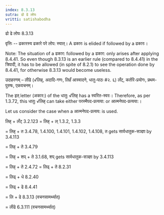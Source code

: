 ```yaml
---
index: 8.3.13
sutra: ढो ढे लोपः
vritti: satishabodha
---
```



 ढो ढे लोपः 8.3.13 

वृत्तिः -- ढकारस्य ढकारे परे लोप: स्यात्। A ढकारः is elided if followed by a ढकारः। 

Note: The situation of a ढकार: followed by a ढकार: only arises after applying 8.4.41. So even though 8.3.13 is an earlier rule (compared to 8.4.41) in the त्रिपादी, it has to be allowed (in spite of 8.2.1) to see the operation done by 8.4.41, for otherwise 8.3.13 would become useless. 


उदाहरणम् – लीढे (√लिह्, अदादि-गणः, लिहँ आस्वादने, धातु-पाठः #२. ६) लँट्, कर्तरि-प्रयोगः, प्रथम-पुरुषः, एकवचनम्। 


The इत् letter (अकार:) of the धातुः √लिह् has a स्वरित-स्वरः। Therefore, as per 1.3.72, this धातुः √लिह् can take either परस्मैपद-प्रत्यया: or आत्मनेपद-प्रत्यया:। 


Let us consider the case when a आत्मनेपद-प्रत्यय: is used. 


लिह् + लँट् 3.2.123 = लिह् + ल् 1.3.2, 1.3.3 

= लिह् + त 3.4.78, 1.4.100, 1.4.101, 1.4.102, 1.4.108, त gets सार्वधातुक-सञ्ज्ञा by 3.4.113 

= लिह् + ते 3.4.79 

= लिह् + शप् + ते 3.1.68, शप् gets सार्वधातुक-सञ्ज्ञा by 3.4.113 

= लिह् + ते 2.4.72 = लिढ् + ते 8.2.31 

= लिढ् + धे 8.2.40 

= लिढ् + ढे 8.4.41 

= लि + ढे 8.3.13 (वचनसामर्थ्यात्) 

= लीढे 6.3.111 (वचनसामर्थ्यात्) 


